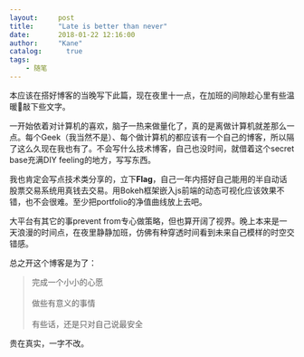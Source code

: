 ```yaml
---
layout:     post
title:      "Late is better than never"
date:       2018-01-22 12:16:00
author:     "Kane"
catalog:	  true
tags:
	- 随笔
---
```


本应该在搭好博客的当晚写下此篇，现在夜里十一点，在加班的间隙趁心里有些温暖🙂敲下些文字。

一开始依着对计算机的喜欢，脑子一热来做量化了，真的是离做计算机就差那么一点。每个Geek（我当然不是）、每个做计算机的都应该有一个自己的博客，所以隔了这么久现在我也有了。不会写什么技术博客，自己也没时间，就借着这个secret base充满DIY feeling的地方，写写东西。

我也肯定会写点技术类分享的，立下**Flag**，自己一年内搭好自己能用的半自动话股票交易系统用真钱去交易。用Bokeh框架嵌入js前端的动态可视化应该效果不错，也不会很难。至少把portfolio的净值曲线放上去吧。

大平台有其它的事prevent from专心做策略，但也算开阔了视界。晚上本来是一天浪漫的时间点，在夜里静静加班，仿佛有种穿透时间看到未来自己模样的时空交错感。

总之开这个博客是为了：
> 完成一个小小的心愿  
> <br/>
> 做些有意义的事情    
> <br/>
> 有些话，还是只对自己说最安全
 
贵在真实，一字不改。


